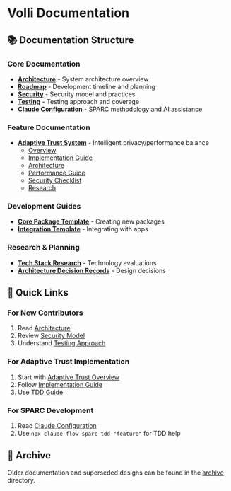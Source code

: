 # Volli Documentation

## 📚 Documentation Structure

### Core Documentation
- **[Architecture](./ARCHITECTURE.md)** - System architecture overview
- **[Roadmap](./ROADMAP.md)** - Development timeline and planning
- **[Security](./SECURITY.md)** - Security model and practices
- **[Testing](./TESTING.md)** - Testing approach and coverage
- **[Claude Configuration](./CLAUDE.md)** - SPARC methodology and AI assistance

### Feature Documentation
- **[Adaptive Trust System](./adaptive-trust/)** - Intelligent privacy/performance balance
  - [Overview](./adaptive-trust/ADAPTIVE_TRUST_OVERVIEW.md)
  - [Implementation Guide](./adaptive-trust/ADAPTIVE_TRUST_IMPLEMENTATION_GUIDE.md)
  - [Architecture](./adaptive-trust/ADAPTIVE_TRUST_ARCHITECTURE.md)
  - [Performance Guide](./adaptive-trust/ADAPTIVE_TRUST_PERFORMANCE_GUIDE.md)
  - [Security Checklist](./adaptive-trust/ADAPTIVE_TRUST_SECURITY_CHECKLIST.md)
  - [Research](./adaptive-trust/research/)

### Development Guides
- **[Core Package Template](./packages/core-template.md)** - Creating new packages
- **[Integration Template](./apps/sveltekit-integration.md)** - Integrating with apps

### Research & Planning
- **[Tech Stack Research](./research/)** - Technology evaluations
- **[Architecture Decision Records](./architecture/)** - Design decisions

## 🎯 Quick Links

### For New Contributors
1. Read [Architecture](./ARCHITECTURE.md)
2. Review [Security Model](./SECURITY.md)
3. Understand [Testing Approach](./TESTING.md)

### For Adaptive Trust Implementation
1. Start with [Adaptive Trust Overview](./adaptive-trust/ADAPTIVE_TRUST_OVERVIEW.md)
2. Follow [Implementation Guide](./adaptive-trust/ADAPTIVE_TRUST_IMPLEMENTATION_GUIDE.md)
3. Use [TDD Guide](./adaptive-trust/ADAPTIVE_TRUST_TDD_GUIDE.md)

### For SPARC Development
1. Read [Claude Configuration](./CLAUDE.md)
2. Use `npx claude-flow sparc tdd "feature"` for TDD help

## 📁 Archive

Older documentation and superseded designs can be found in the [archive](./archive/) directory.